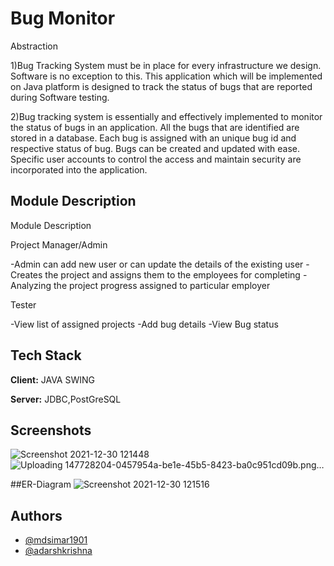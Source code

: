 
# Bug Monitor

Abstraction

1)Bug Tracking System must be in place for every infrastructure we design. Software is no exception to this. This application which will be implemented on Java platform is designed to track the status of bugs that are reported during Software testing.


2)Bug tracking system is essentially and effectively implemented to monitor the status of bugs in an application. All the bugs that are identified are stored in a database. Each bug is assigned with an unique bug id and respective status of bug. Bugs can be created and updated with ease. Specific user accounts to control the access and maintain security are incorporated into the application.




## Module Description

Module Description

Project Manager/Admin

-Admin can add new user or can update the details of the existing user
-Creates the project and assigns them to the employees for completing
-Analyzing the project progress assigned to particular employer


Tester

-View list of  assigned projects
-Add bug details
-View Bug status

## Tech Stack

**Client:** JAVA SWING

**Server:** JDBC,PostGreSQL





## Screenshots

![Screenshot 2021-12-30 121448](https://user-images.githubusercontent.com/66200713/147728328-69685af1-d107-4640-ada6-be3f404a2e35.png)
![Uploading 147728204-0457954a-be1e-45b5-8423-ba0c951cd09b.png…]()

##ER-Diagram
![Screenshot 2021-12-30 121516](https://user-images.githubusercontent.com/66200713/147728288-23ef962e-d742-4d52-8d50-9d4997d896d0.png)

## Authors

- [@mdsimar1901](https://www.github.com/mdsimar1901)
- [@adarshkrishna](https://www.github.com/https://github.com/adarsh1445)

